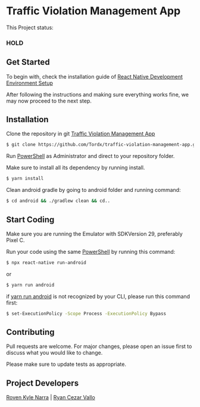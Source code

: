 # Traffic Violation Management App

This Project status: 
### HOLD


## Get Started
To begin with, check the installation guide of [React Native Development Environment Setup](https://reactnative.dev/docs/environment-setup)

After following the instructions and making sure everything works fine, we may now proceed to the next step.

## Installation 

Clone the repository in git [Traffic Violation Management App](https://github.com/Tordx/traffic-violation-management-app.git)


```bash
$ git clone https://github.com/Tordx/traffic-violation-management-app.git
```

Run [PowerShell]() as Administrator and direct to your repository folder.

Make sure to install all its dependency by running install.

```bash
$ yarn install
```
Clean android gradle by going to android folder and running command:

```bash
$ cd android && ./gradlew clean && cd..
```

## Start Coding

Make sure you are running the Emulator with SDKVersion 29, preferably Pixel C.

Run your code using the same [PowerShell]() by running this command:

```bash
$ npx react-native run-android
```
or
```bash
$ yarn run android
```

if [yarn run android]() is not recognized by your CLI, please run this command first:
```bash
$ set-ExecutionPolicy -Scope Process -ExecutionPolicy Bypass
```

## Contributing

Pull requests are welcome. For major changes, please open an issue first
to discuss what you would like to change.

Please make sure to update tests as appropriate.

## Project Developers
[Roven Kyle Narra](https://www.facebook.com/Alsorry) | [Ryan Cezar Vallo]()

